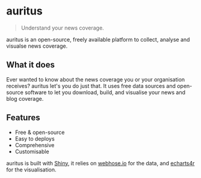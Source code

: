 # auritus

> Understand your news coverage.

auritus is an open-source, freely available platform to collect, analyse and visualse news coverage. 

## What it does

Ever wanted to know about the news coverage you or your organisation receives? auritus let's you do just that. It uses free data sources and open-source software to let you download, build, and visualise your news and blog coverage.

## Features

- Free & open-source
- Easy to deploys
- Comprehensive
- Customisable

auritus is built with [Shiny](https://shiny.rstudio.com/), it relies on [webhose.io](https://webhose.io/) for the data, and [echarts4r](https://echarts4r.john-coene.com/) for the visualisation.
